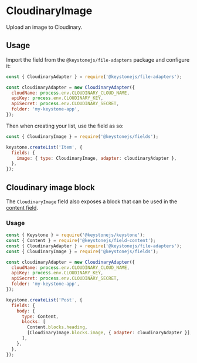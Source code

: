 <!--[meta]
section: api
subSection: field-types
title: CloudinaryImage
[meta]-->

# CloudinaryImage

Upload an image to Cloudinary.

## Usage

Import the field from the `@keystonejs/file-adapters` package and configure it:

```js
const { CloudinaryAdapter } = require('@keystonejs/file-adapters');

const cloudinaryAdapter = new CloudinaryAdapter({
  cloudName: process.env.CLOUDINARY_CLOUD_NAME,
  apiKey: process.env.CLOUDINARY_KEY,
  apiSecret: process.env.CLOUDINARY_SECRET,
  folder: 'my-keystone-app',
});
```

Then when creating your list, use the field as so:

```js
const { CloudinaryImage } = require('@keystonejs/fields');

keystone.createList('Item', {
  fields: {
    image: { type: CloudinaryImage, adapter: cloudinaryAdapter },
  },
});
```

## Cloudinary image block

The `CloudinaryImage` field also exposes a block that can be used in the [content field](/packages/field-content/README.md).

### Usage

```js
const { Keystone } = require('@keystonejs/keystone');
const { Content } = require('@keystonejs/field-content');
const { CloudinaryAdapter } = require('@keystonejs/file-adapters');
const { CloudinaryImage } = require('@keystonejs/fields');

const cloudinaryAdapter = new CloudinaryAdapter({
  cloudName: process.env.CLOUDINARY_CLOUD_NAME,
  apiKey: process.env.CLOUDINARY_KEY,
  apiSecret: process.env.CLOUDINARY_SECRET,
  folder: 'my-keystone-app',
});

keystone.createList('Post', {
  fields: {
    body: {
      type: Content,
      blocks: [
        Content.blocks.heading,
        [CloudinaryImage.blocks.image, { adapter: cloudinaryAdapter }],
      ],
    },
  },
});
```
